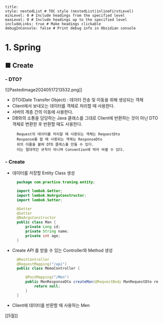 ```table-of-contents
title: 
style: nestedList # TOC style (nestedList|inlineFirstLevel)
minLevel: 0 # Include headings from the specified level
maxLevel: 0 # Include headings up to the specified level
includeLinks: true # Make headings clickable
debugInConsole: false # Print debug info in Obsidian console
```

# 1. Spring
## ■ Create

### - DTO?

![[Pastedimage20240517213532.png]]
- DTO(Date Transfer Object) : 데이터 전송 및 이동을 위해 생성되는 객체
- Client에서 보내오는 데이터를 객체로 처리할 때 사용한다.
- 서버의 계층 간의 이동에 사용한다.
- DB와의 소통을 담당하는 Java 클래스를 그대로 Client에 반환하는 것이 아닌 DTO 객체로 변환한 후 반환할 때도 사용한다.
  ```
	Request의 데이터를 처리할 때 사용되는 객체는 RequestDto
	Response를 할 때 사용되는 객체는 ResponseDto
	위의 이름을 붙여 DTO 클래스를 만들 수 있다.
	이는 절대적인 규칙이 아니며 Convention에 따라 바뀔 수 있다.
	```

### - Create
- 데이터를 저장할 Entity Class 생성
  ``` java
    package com.practice.traning.entity;

	import lombok.Getter;
	import lombok.NoArgsConstructor;
	import lombok.Setter;

	@Getter
	@Setter
	@NoArgsConstructor
	public class Man {
	    private Long id;
	    private String name;
	    private int age;
	}
	```
	
- Create API 를 받을 수 있는 Controller와 Method 생성
  ``` java
	@RestController
	@RequestMapping("/api")
	public class MemoController {

	    @PostMapping("/Men")
	    public MenResponseDto createMan(@RequestBody ManRequestDto requestDto) {
	        return null;
	    }
	}
	```
	
- Client에 데이터를 반환할 때 사용하는 Men


[[5월]]